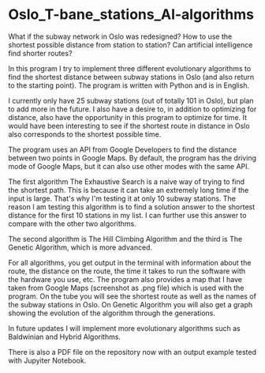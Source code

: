 # Oslo_T-bane_stations_AI-algorithms

What if the subway network in Oslo was redesigned? How to use the shortest possible distance from station to station? Can artificial intelligence find shorter routes?

In this program I try to implement three different evolutionary algorithms to find the shortest distance between subway stations in Oslo (and also return to the starting point). The program is written with Python and is in English.

I currently only have 25 subway stations (out of totally 101 in Oslo), but plan to add more in the future. I also have a desire to, in addition to optimizing for distance, also have the opportunity in this program to optimize for time. It would have been interesting to see if the shortest route in distance in Oslo also corresponds to the shortest possible time.

The program uses an API from Google Developers to find the distance between two points in Google Maps. By default, the program has the driving mode of Google Maps, but it can also use other modes with the same API.

The first algorithm The Exhaustive Search is a naive way of trying to find the shortest path. This is because it can take an extremely long time if the input is large. That's why I'm testing it at only 10 subway stations. The reason I am testing this algorithm is to find a solution answer to the shortest distance for the first 10 stations in my list. I can further use this answer to compare with the other two algorithms.

The second algorithm is The Hill Climbing Algorithm and the third is The Genetic Algorithm, which is more advanced.

For all algorithms, you get output in the terminal with information about the route, the distance on the route, the time it takes to run the software with the hardware you use, etc. The program also provides a map that I have taken from Google Maps (screenshot as .png file) which is used with the program. On the tube you will see the shortest route as well as the names of the subway stations in Oslo. On Genetic Algorithm you will also get a graph showing the evolution of the algorithm through the generations.

In future updates I will implement more evolutionary algorithms such as Baldwinian and Hybrid Algorithms.

There is also a PDF file on the repository now with an output example tested with Jupyiter Notebook.
